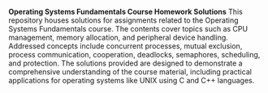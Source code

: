 **Operating Systems Fundamentals Course Homework Solutions** 
This repository houses solutions for assignments related to the Operating Systems Fundamentals course.
The contents cover topics such as CPU management, memory allocation, and peripheral device handling.
Addressed concepts include concurrent processes, mutual exclusion, process communication, cooperation,
deadlocks, semaphores, scheduling, and protection. The solutions provided are designed to demonstrate a comprehensive understanding of the course material,
including practical applications for operating systems like UNIX using C and C++ languages.
